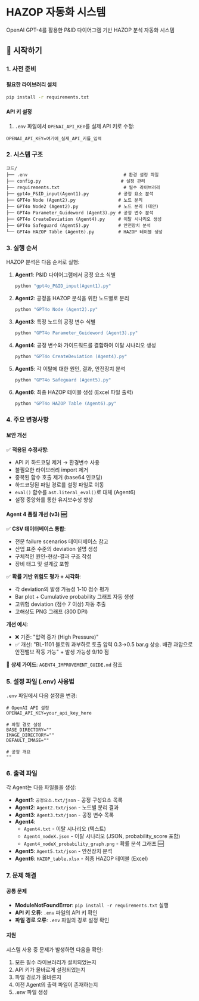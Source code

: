# HAZOP 자동화 시스템

OpenAI GPT-4를 활용한 P&ID 다이어그램 기반 HAZOP 분석 자동화 시스템

## 🚀 시작하기

### 1. 사전 준비

#### 필요한 라이브러리 설치
```bash
pip install -r requirements.txt
```

#### API 키 설정
1. `.env` 파일에서 `OPENAI_API_KEY`를 실제 API 키로 수정:
```env
OPENAI_API_KEY=여기에_실제_API_키를_입력
```
### 2. 시스템 구조

```
코드/
├── .env                                    # 환경 설정 파일
├── config.py                              # 설정 관리
├── requirements.txt                        # 필수 라이브러리
├── gpt4o_P&ID_input(Agent1).py           # 공정 요소 분석
├── GPT4o Node (Agent2).py                # 노드 분리
├── GPT4o Node2 (Agent2).py               # 노드 분리 (대안)
├── GPT4o Parameter_Guideword (Agent3).py # 공정 변수 분석
├── GPT4o CreateDeviation (Agent4).py     # 이탈 시나리오 생성
├── GPT4o Safeguard (Agent5).py           # 안전장치 분석
└── GPT4o HAZOP Table (Agent6).py         # HAZOP 테이블 생성
```

### 3. 실행 순서

HAZOP 분석은 다음 순서로 실행:

1. **Agent1**: P&ID 다이어그램에서 공정 요소 식별
   ```bash
   python "gpt4o_P&ID_input(Agent1).py"
   ```

2. **Agent2**: 공정을 HAZOP 분석을 위한 노드별로 분리
   ```bash
   python "GPT4o Node (Agent2).py"
   ```

3. **Agent3**: 특정 노드의 공정 변수 식별
   ```bash
   python "GPT4o Parameter_Guideword (Agent3).py"
   ```

4. **Agent4**: 공정 변수와 가이드워드를 결합하여 이탈 시나리오 생성
   ```bash
   python "GPT4o CreateDeviation (Agent4).py"
   ```

5. **Agent5**: 각 이탈에 대한 원인, 결과, 안전장치 분석
   ```bash
   python "GPT4o Safeguard (Agent5).py"
   ```

6. **Agent6**: 최종 HAZOP 테이블 생성 (Excel 파일 출력)
   ```bash
   python "GPT4o HAZOP Table (Agent6).py"
   ```

### 4. 주요 변경사항

#### 보안 개선
✅ **적용된 수정사항**:
- API 키 하드코딩 제거 → 환경변수 사용
- 불필요한 라이브러리 import 제거
- 중복된 함수 호출 제거 (base64 인코딩)
- 하드코딩된 파일 경로를 설정 파일로 이동
- `eval()` 함수를 `ast.literal_eval()`로 대체 (Agent6)
- 설정 중앙화를 통한 유지보수성 향상

#### Agent 4 품질 개선 (v3) 🆕
✅ **CSV 데이터베이스 통합**:
- 전문 failure scenarios 데이터베이스 참고
- 산업 표준 수준의 deviation 설명 생성
- 구체적인 원인-현상-결과 구조 작성
- 장비 태그 및 설계값 포함

✅ **확률 기반 위험도 평가 + 시각화**:
- 각 deviation의 발생 가능성 1-10 점수 평가
- Bar plot + Cumulative probability 그래프 자동 생성
- 고위험 deviation (점수 7 이상) 자동 추출
- 고해상도 PNG 그래프 (300 DPI)

**개선 예시**:
- ❌ 기존: "압력 증가 (High Pressure)"
- ✅ 개선: "BL-1101 블로워 과부하로 토출 압력 0.3→0.5 bar.g 상승. 배관 과압으로 안전밸브 작동 가능" + 발생 가능성 9/10 점

📖 **상세 가이드**: `AGENT4_IMPROVEMENT_GUIDE.md` 참조

### 5. 설정 파일 (.env) 사용법

`.env` 파일에서 다음 설정을 변경:

```env
# OpenAI API 설정
OPENAI_API_KEY=your_api_key_here

# 파일 경로 설정
BASE_DIRECTORY=""
IMAGE_DIRECTORY=""
DEFAULT_IMAGE=""

# 공정 개요
""
```

### 6. 출력 파일

각 Agent는 다음 파일들을 생성:

- **Agent1**: `공정요소.txt/json` - 공정 구성요소 목록
- **Agent2**: `Agent2.txt/json` - 노드별 분리 결과
- **Agent3**: `Agent3.txt/json` - 공정 변수 목록
- **Agent4**:
  - `Agent4.txt` - 이탈 시나리오 (텍스트)
  - `Agent4_nodeX.json` - 이탈 시나리오 (JSON, probability_score 포함)
  - `Agent4_nodeX_probability_graph.png` - 확률 분석 그래프 🆕
- **Agent5**: `Agent5.txt/json` - 안전장치 분석
- **Agent6**: `HAZOP_table.xlsx` - 최종 HAZOP 테이블 (Excel)

### 7. 문제 해결

#### 공통 문제
- **ModuleNotFoundError**: `pip install -r requirements.txt` 실행
- **API 키 오류**: `.env` 파일의 API 키 확인
- **파일 경로 오류**: `.env` 파일의 경로 설정 확인

#### 지원
시스템 사용 중 문제가 발생하면 다음을 확인:
1. 모든 필수 라이브러리가 설치되었는지
2. API 키가 올바르게 설정되었는지
3. 파일 경로가 올바른지
4. 이전 Agent의 출력 파일이 존재하는지
5. .env 파일 생성

